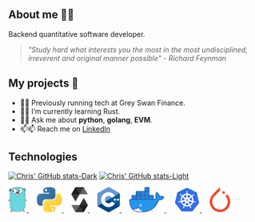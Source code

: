## About me 👨‍🚀

Backend quantitative software developer.

> _"Study hard what interests you the most in the most undisciplined, irreverent and original manner possible" - Richard Feynman_

## My projects 🚀
- 🔭🔭 Previously running tech at Grey Swan Finance.
- 🌱🌱 I’m currently learning Rust.
- 💬💬 Ask me about **python**, **golang**, **EVM**.
- 📫📫 Reach me on [LinkedIn](https://www.linkedin.com/in/chrisjamesparsons/)

## Technologies

[//]: # (## My Backend Toolkit)
[![Chris' GitHub stats-Dark](https://github-readme-stats.vercel.app/api/top-langs/?username=chrispduck&layout=compact&&custom_title=My%20Stack&langs_count=6&theme=dark#gh-dark-mode-only)](https://github.com/anuraghazra/github-readme-stats#gh-dark-mode-only)
[![Chris' GitHub stats-Light](https://github-readme-stats.vercel.app/api/top-langs/?username=chrispduck&layout=compact&&custom_title=My%20Stack&langs_count=6&theme=default#gh-light-mode-only)](https://github.com/anuraghazra/github-readme-stats#gh-light-mode-only)

[//]: # ([![Top Langs]&#40;https://github-readme-stats.vercel.app/api/top-langs/?username=chrispduck&layout=compact&theme=transparent&custom_title=My%20Stack&langs_count=6&#41;]&#40;https://github.com/anuraghazra/github-readme-stats&#41;)
<!-- [![Go](https://github.com/martinloesethjensen/martinloesethjensen/raw/master/img/ethereum_logo.png)](https://golang.org/)
[![Solidity](https://github.com/martinloesethjensen/martinloesethjensen/raw/master/img/solidity_logo.png)](https://soliditylang.org/) -->
<a href="https://golang.org/"> 
  <img src="images/go-logo.png" alt="Golang" style="height:50px;"/>
</a>
&nbsp &nbsp
<a href="https://www.python.org"> 
  <img src="images/python-logo.svg" alt="python" style="height:50px;"/>
</a>
&nbsp &nbsp
<a href="https://soliditylang.org/"> 
  <img src="images/solidity-logo.png" alt="Solidity" style="height:50px;"/>
</a>
&nbsp &nbsp
<a href="https://isocpp.org/"> 
  <img src="images/c++.svg" alt="git" style="height:50px"/>
</a>
&nbsp &nbsp
<a href="https://www.docker.com"> 
  <img src="images/docker-logo.png" alt="docker" style="height:50px;"/>
</a>
&nbsp &nbsp
<a href="https://kubernetes.io"> 
  <img src="images/kubernetes-logo.png" alt="kubernetes" style="height:50px;"/>
</a>
<!-- &nbsp &nbsp
<a href="https://git-scm.com"> 
  <img src="images/git-logo.png" alt="git" style="hteight:50px;"/>
</a> -->
&nbsp &nbsp
<a href="https://pytorch.org"> 
  <img src="images/pytorch-logo.svg" alt="git" style="height:50px"/>
</a>



<!---
chrispduck/chrispduck is a ✨ special ✨ repository because its `README.md` (this file) appears on your GitHub profile.
You can click the Preview link to take a look at your changes.
--->
